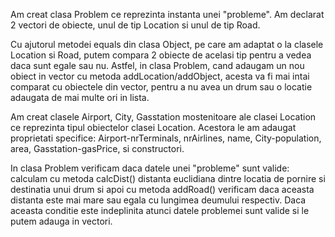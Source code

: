 Am creat clasa Problem ce reprezinta instanta unei "probleme". Am declarat 2 vectori de obiecte, unul de tip Location si unul de tip Road. 

Cu ajutorul metodei equals din clasa Object, pe care am adaptat o la clasele Location si Road, putem compara 2 obiecte de acelasi tip pentru a vedea daca sunt egale sau nu. Astfel, in clasa Problem, cand adaugam un nou obiect in vector cu metoda addLocation/addObject, acesta va fi mai intai comparat cu obiectele din vector, pentru a nu avea un drum sau o locatie adaugata de mai multe ori in lista.

Am creat clasele Airport, City, Gasstation mostenitoare ale clasei Location ce reprezinta tipul obiectelor clasei Location. Acestora le am adaugat proprietati specifice: Airport-nrTerminals, nrAirlines, name, City-population, area, Gasstation-gasPrice, si constructori.

In clasa Problem verificam daca datele unei "probleme" sunt valide: calculam cu metoda calcDist() distanta euclidiana dintre locatia de pornire si destinatia unui drum si apoi cu metoda addRoad() verificam daca aceasta distanta este mai mare sau egala cu lungimea deumului respectiv. Daca aceasta conditie este indeplinita atunci datele problemei sunt valide si le putem adauga in vectori.
